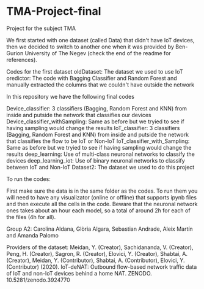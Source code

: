 # TMA-Project-final
Project for the subject TMA

We first started with one dataset (called Data) that didn't have IoT devices, then we decided to switch to another one when it was provided by Ben-Gurion University of The Negev (check the end of the readme for references).


Codes for the first dataset
oldDataset: The dataset we used to use
IoT oredictor: The code with Bagging Classifier and Random Forest and manually extracted the columns that we couldn't have outside the network


In this repository we have the following final codes

Device_classifier: 3 classifiers (Bagging, Random Forest and KNN) from inside and putside the network that classifies our devices 
Device_classifier_withSampling: Same as before but we tryied to see if having sampling would change the results
IoT_classifier: 3 classifiers (Bagging, Random Forest and KNN) from inside and putside the network that classifies the flow to be IoT or Non-IoT
IoT_classifier_with_Sampling: Same as before but we tryied to see if having sampling would change the results
deep_learning: Use of multi-class neuronal networks to classify the devices
deep_learning_iot: Use of binary neuronal networks to classify between IoT and Non-IoT
Dataset2: The dataset we used to do this project


To run the codes:

First make sure the data is in the same folder as the codes. To run them you will need to have any visualizator (online or offline) that supports ipynb files and then execute all the cells in the code. Beware that the neuronal network ones takes about an hour each model, so a total of around 2h for each of the files (4h for all).

Group A2:
Carolina Aldana, Glòria Algara, Sebastian Andrade, Aleix Martín and Amanda Palomo

Providers of the dataset:
Meidan, Y. (Creator), Sachidananda, V. (Creator), Peng, H. (Creator), Sagron, R. (Creator), Elovici, Y. (Creator), Shabtai, A. (Creator), Meidan, Y. (Contributor), Shabtai, A. (Contributor), Elovici, Y. (Contributor) (2020). IoT-deNAT: Outbound flow-based network traffic data of IoT and non-IoT devices behind a home NAT. ZENODO. 10.5281/zenodo.3924770
